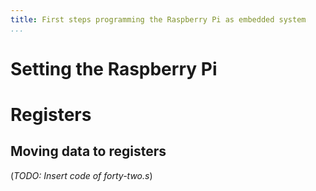 ```yaml
---
title: First steps programming the Raspberry Pi as embedded system
...
```


# Setting the Raspberry Pi

# Registers

## Moving data to registers

(*TODO: Insert code of forty-two.s*)